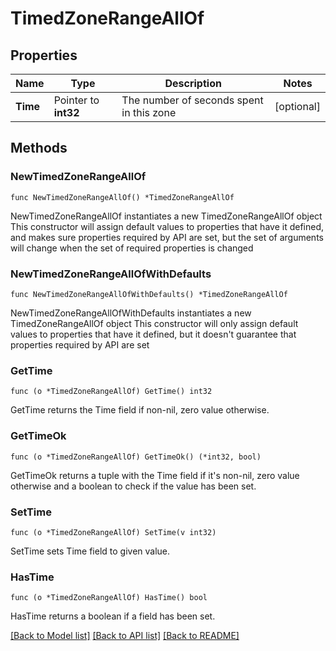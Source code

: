 # TimedZoneRangeAllOf

## Properties

Name | Type | Description | Notes
------------ | ------------- | ------------- | -------------
**Time** | Pointer to **int32** | The number of seconds spent in this zone | [optional] 

## Methods

### NewTimedZoneRangeAllOf

`func NewTimedZoneRangeAllOf() *TimedZoneRangeAllOf`

NewTimedZoneRangeAllOf instantiates a new TimedZoneRangeAllOf object
This constructor will assign default values to properties that have it defined,
and makes sure properties required by API are set, but the set of arguments
will change when the set of required properties is changed

### NewTimedZoneRangeAllOfWithDefaults

`func NewTimedZoneRangeAllOfWithDefaults() *TimedZoneRangeAllOf`

NewTimedZoneRangeAllOfWithDefaults instantiates a new TimedZoneRangeAllOf object
This constructor will only assign default values to properties that have it defined,
but it doesn't guarantee that properties required by API are set

### GetTime

`func (o *TimedZoneRangeAllOf) GetTime() int32`

GetTime returns the Time field if non-nil, zero value otherwise.

### GetTimeOk

`func (o *TimedZoneRangeAllOf) GetTimeOk() (*int32, bool)`

GetTimeOk returns a tuple with the Time field if it's non-nil, zero value otherwise
and a boolean to check if the value has been set.

### SetTime

`func (o *TimedZoneRangeAllOf) SetTime(v int32)`

SetTime sets Time field to given value.

### HasTime

`func (o *TimedZoneRangeAllOf) HasTime() bool`

HasTime returns a boolean if a field has been set.


[[Back to Model list]](../README.md#documentation-for-models) [[Back to API list]](../README.md#documentation-for-api-endpoints) [[Back to README]](../README.md)


